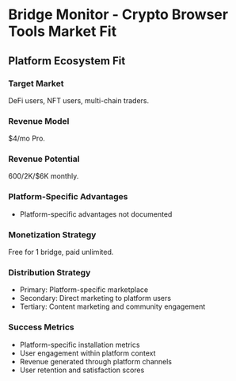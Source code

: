 # Bridge Monitor - Crypto Browser Tools Market Fit

## Platform Ecosystem Fit

### Target Market
DeFi users, NFT users, multi-chain traders.

### Revenue Model
$4/mo Pro.

### Revenue Potential
$600/$2K/$6K monthly.

### Platform-Specific Advantages
- Platform-specific advantages not documented

### Monetization Strategy
Free for 1 bridge, paid unlimited.

### Distribution Strategy
- Primary: Platform-specific marketplace
- Secondary: Direct marketing to platform users
- Tertiary: Content marketing and community engagement

### Success Metrics
- Platform-specific installation metrics
- User engagement within platform context
- Revenue generated through platform channels
- User retention and satisfaction scores

